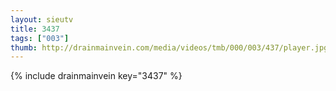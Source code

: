 ```yaml
--- 
layout: sieutv
title: 3437
tags: ["003"]
thumb: http://drainmainvein.com/media/videos/tmb/000/003/437/player.jpg
---
```

{% include drainmainvein key="3437" %} 
